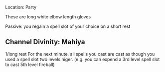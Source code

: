 Location: Party

These are long white elbow length gloves

Passive: you regain a spell slot of your choice on a short rest

## Channel Divinity: Mahiya
1/long rest
For the next minute, all spells you cast are cast as though you used a spell slot two levels higer. (e.g. you can expend a 3rd level spell slot to cast 5th level fireball)